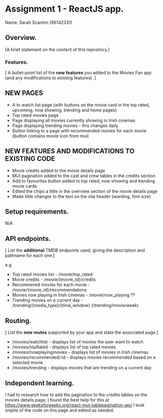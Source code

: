 # Assignment 1 - ReactJS app.

Name: Sarah Scanlon (96142331)

## Overview.

[A brief statement on the content of this repository.]

### Features.
[ A bullet-point list of the __new features__ you added to the Movies Fan app (and any modifications to existing features) .]

## NEW PAGES
+ A to watch list page (with buttons on the movie card in the top rated, upcoming, now showing, trending and     home pages)
+ Top rated movies page
+ Page displaying all movies currently showing in Irish cinemas
+ Page displaying trending movies - this changes daily
+ Button linking to a page with recommended movies for each movie (button contains movie icon from mui)

## NEW FEATURES AND MODIFICATIONS TO EXISTING CODE
+ Movie credits added to the movie details page
+ MUI pagination added to the cast and crew tables in the credits section
+ Add to favourites button added to top rated, now showing and trending movie cards
+ Edited the chips a little in the overview section of the movie details page
+ Made little changes to the text on the site header (wording, font size)


## Setup requirements.

N/A

## API endpoints.

[ List the __additional__ TMDB endpoints used, giving the description and pathname for each one.] 

e.g.
+ Top rated movies list - /movie/top_rated
+ Movie credits - /movie/{movie_id}/credits
+ Recommened movies for each movie - /movie/{movie_id}/recommendations
+ Movies now playing in Irish cinemas - /movie/now_playing ??
+ Trending movies on a current day - /trending/{media_type}/{time_window} (/trending/movie/week)

## Routing.

[ List the __new routes__ supported by your app and state the associated page.]

+ /movies/watchlist - displays list of movies the user want to watch
+ /movies/topRated - displays list of top rated movies
+ /movies/nowplayingmovies - displays list of movies in Irish cinemas
+ /movies/recommended/:id - displays movies recommended based on a selected movie
+ /movies/trending - displays movies that are trending on a current day

## Independent learning.

I had to research how to add the pagination to the credits tables on the movies details page, I found the best help for this at https://www.geeksforgeeks.org/react-mui-tablepagination-api/ I took snipits of the code on this page and edited as needed. 


